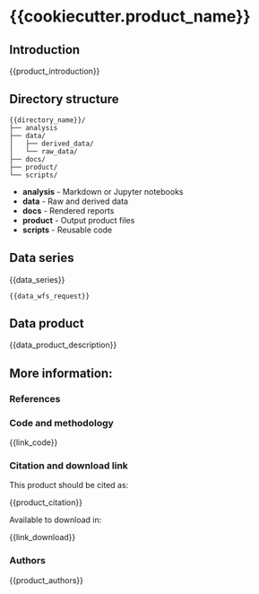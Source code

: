 # {{cookiecutter.product_name}}

## Introduction

{{product_introduction}}

## Directory structure

```
{{directory_name}}/
├── analysis
├── data/
│   ├── derived_data/
│   └── raw_data/
├── docs/
├── product/
└── scripts/
```

* **analysis** - Markdown or Jupyter notebooks
* **data** - Raw and derived data
* **docs** - Rendered reports
* **product** - Output product files
* **scripts** - Reusable code

## Data series

{{data_series}}

```
{{data_wfs_request}}
```

## Data product

{{data_product_description}}

## More information:

### References

### Code and methodology

{{link_code}}

### Citation and download link

This product should be cited as:

{{product_citation}}

Available to download in:

{{link_download}}

### Authors

{{product_authors}}